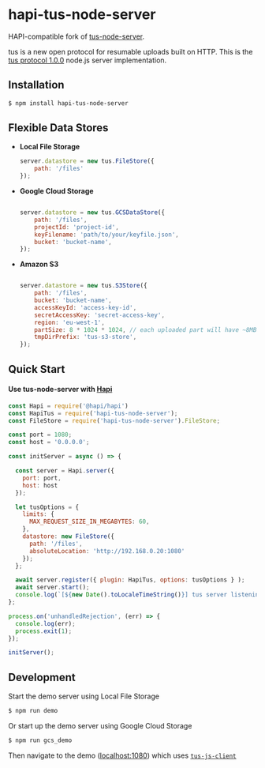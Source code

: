 # hapi-tus-node-server

HAPI-compatible fork of [tus-node-server](https://github.com/tus/tus-node-server).

tus is a new open protocol for resumable uploads built on HTTP. This is the [tus protocol 1.0.0](http://tus.io/protocols/resumable-upload.html) node.js server implementation.

## Installation

```bash
$ npm install hapi-tus-node-server
```

## Flexible Data Stores

- **Local File Storage**
    ```js
    server.datastore = new tus.FileStore({
        path: '/files'
    });
    ```

- **Google Cloud Storage**
    ```js

    server.datastore = new tus.GCSDataStore({
        path: '/files',
        projectId: 'project-id',
        keyFilename: 'path/to/your/keyfile.json',
        bucket: 'bucket-name',
    });
    ```

- **Amazon S3**
    ```js

    server.datastore = new tus.S3Store({
        path: '/files',
        bucket: 'bucket-name',
        accessKeyId: 'access-key-id',
        secretAccessKey: 'secret-access-key',
        region: 'eu-west-1',
        partSize: 8 * 1024 * 1024, // each uploaded part will have ~8MB,
        tmpDirPrefix: 'tus-s3-store',
    });
    ```

## Quick Start

#### Use tus-node-server with [Hapi](https://github.com/hapijs/hapi)

```js
const Hapi = require('@hapi/hapi')
const HapiTus = require('hapi-tus-node-server');
const FileStore = require('hapi-tus-node-server').FileStore;

const port = 1080;
const host = '0.0.0.0';

const initServer = async () => {

  const server = Hapi.server({
    port: port,
    host: host
  });

  let tusOptions = {
    limits: {
      MAX_REQUEST_SIZE_IN_MEGABYTES: 60,
    },
    datastore: new FileStore({
      path: '/files',
      absoluteLocation: 'http://192.168.0.20:1080'
    });
  };

  await server.register({ plugin: HapiTus, options: tusOptions } );
  await server.start();
  console.log(`[${new Date().toLocaleTimeString()}] tus server listening at %s using FileStore`, server.info.uri);
};

process.on('unhandledRejection', (err) => {
  console.log(err);
  process.exit(1);
});

initServer();

```

## Development

Start the demo server using Local File Storage
```bash
$ npm run demo
```

Or start up the demo server using Google Cloud Storage
```bash
$ npm run gcs_demo
```

Then navigate to the demo ([localhost:1080](http://localhost:1080)) which uses [`tus-js-client`](https://github.com/tus/tus-js-client)
